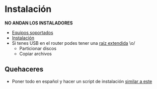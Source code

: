 # Instalación

**NO ANDAN LOS INSTALADORES**

- [Equipos soportados](http://wiki.openwrt.org/toh/start)
- [Instalación](http://wiki.openwrt.org/doc/howto/generic.flashing)
- Si tenes USB en el router podes tener una [raíz extendida](http://wiki.openwrt.org/doc/howto/extroot) \o/
  - Particionar discos
  - Copiar archivos

## Quehaceres

- Poner todo en español y hacer un script de instalación [similar a este](http://fffff.at/wifitagger/)
